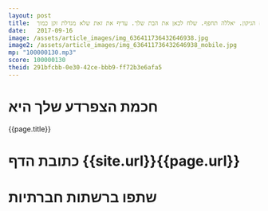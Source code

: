 ```yaml
---
layout: post
title:  מהנדס וזקן. מה תעשה כשיסתיים הגיקון. יאללה תחפף. שלח לכאן את הבת שלך. עדיף את זאת שלא מגדלת זקן כמוך.
date:   2017-09-16
image: /assets/article_images/img_636411736432646938.jpg
image2: /assets/article_images/img_636411736432646938_mobile.jpg
mp: "100000130.mp3"
score: 100000130
theid: 291bfcbb-0e30-42ce-bbb9-ff72b3e6afa5
---
```

# חכמת הצפרדע שלך היא
{{page.title}}

# כתובת הדף {{site.url}}{{page.url}}
# שתפו ברשתות חברתיות